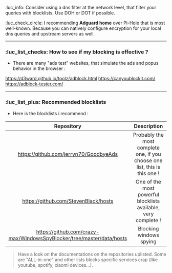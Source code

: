 :luc_info: Consider using a dns filter at the network level, that filter your queries with blocklists. Use DOH or DOT if possible.

:luc_check_circle: I recommending **Adguard home** over Pi-Hole that is most well-known. Because you can natively configure encryption for your local dns queries and upstream servers as well.

---

### :luc_list_checks: How to see if my blocking is effective ?

- There are many "ads test" websites, that simulate the ads and popus behavior in the browser :

https://d3ward.github.io/toolz/adblock.html
https://canyoublockit.com/
https://adblock-tester.com/

---

### :luc_list_plus: Recommended blocklists

- Here is the blocklists i recommend :

|                              Repository                               |                                Description                                 |
|:---------------------------------------------------------------------:|:--------------------------------------------------------------------------:|
|                https://github.com/jerryn70/GoodbyeAds                 | Probably the most complete one, if you choose one list, this is this one ! |
|                 https://github.com/StevenBlack/hosts                  |       One of the most powerful blocklists available, very complete !       |
| https://github.com/crazy-max/WindowsSpyBlocker/tree/master/data/hosts |                          Blocking windows spying                           | 

> Have a look on the documentations on the repositories uplisted. Some are "ALL-in-one" and other lists blocks specific services crap (like youtube, spotify, xiaomi devices...).

